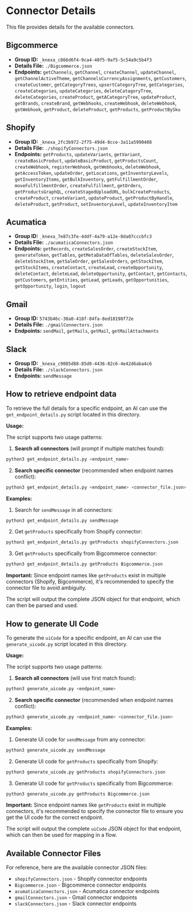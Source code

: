 # Connector Details

This file provides details for the available connectors.

## Bigcommerce

- **Group ID:** `_knexa_c866d6f4-9ca4-40f5-9af5-5c54a9c5b4f3`
- **Details File:** `./Bigcommerce.json`
- **Endpoints:** `getChannels`, `getChannel`, `createChannel`, `updateChannel`, `getChannelActiveTheme`, `getChannelsCurrencyAssignments`, `getCustomers`, `createCustomer`, `getCategoryTrees`, `upsertCategoryTree`, `getCategories`, `createCategories`, `updateCategories`, `deleteCatagoryTree`, `deleteCategories`, `createProduct`, `getACategoryTree`, `updateProduct`, `getBrands`, `createBrand`, `getWebhooks`, `createWebhook`, `deleteWebhook`, `getWebhook`, `getProduct`, `deleteProduct`, `getProducts`, `getProductBySku`

## Shopify

- **Group ID:** `_knexa_2fc3b972-2f75-49d4-8cce-3a11a5990408`
- **Details File:** `./shopifyConnectors.json`
- **Endpoints:** `getProducts`, `updateVariants`, `getVariant`, `createBasicProduct`, `updateBasicProduct`, `getProductsCount`, `createWebhook`, `registerWebhook`, `getWebhooks`, `deleteWebhook`, `getAccessToken`, `updateOrder`, `getLocations`, `getInventoryLevels`, `getInventoryItems`, `getBulkInventory`, `getFulfillmentOrder`, `moveFulfillmentOrder`, `createFulfillment`, `getOrders`, `getProductsGraphQL`, `createStagedUploadURL`, `bulkCreateProducts`, `createProduct`, `createVariant`, `updateProduct`, `getProductByHandle`, `deleteProduct`, `getProduct`, `setInventoryLevel`, `updateInventoryItem`

## Acumatica

- **Group ID:** `_knexa_7e87c3fe-4ddf-4a79-a12e-0da07cccbfc3`
- **Details File:** `./acumaticaConnectors.json`
- **Endpoints:** `getRecords`, `createSalesOrder`, `createStockItem`, `generateToken`, `getTables`, `getMetaDataOfTables`, `deleteSalesOrder`, `deleteStockItem`, `getSaleOrder`, `getSalesOrders`, `getStockItem`, `getStockItems`, `createContact`, `createLead`, `createOpportunity`, `deleteContact`, `deleteLead`, `deleteOpportunity`, `getContact`, `getContacts`, `getCustomers`, `getEntities`, `getLead`, `getLeads`, `getOpportunities`, `getOpportunity`, `login`, `logout`

## Gmail

- **Group ID:** `5743b46c-38a0-418f-84fa-8ed18198f72e`
- **Details File:** `./gmailConnectors.json`
- **Endpoints:** `sendMail`, `getMails`, `getMail`, `getMailAttachments`

## Slack

- **Group ID:** `_knexa_c9085d88-85d0-4436-82c6-4e42d6aba4c6`
- **Details File:** `./slackConnectors.json`
- **Endpoints:** `sendMessage`

## How to retrieve endpoint data

To retrieve the full details for a specific endpoint, an AI can use the `get_endpoint_details.py` script located in this directory.

**Usage:**

The script supports two usage patterns:

1. **Search all connectors** (will prompt if multiple matches found):
```bash
python3 get_endpoint_details.py <endpoint_name>
```

2. **Search specific connector** (recommended when endpoint names conflict):
```bash
python3 get_endpoint_details.py <endpoint_name> <connector_file.json>
```

**Examples:**

1. Search for `sendMessage` in all connectors:
```bash
python3 get_endpoint_details.py sendMessage
```

2. Get `getProducts` specifically from Shopify connector:
```bash
python3 get_endpoint_details.py getProducts shopifyConnectors.json
```

3. Get `getProducts` specifically from Bigcommerce connector:
```bash
python3 get_endpoint_details.py getProducts Bigcommerce.json
```

**Important:** Since endpoint names like `getProducts` exist in multiple connectors (Shopify, Bigcommerce), it's recommended to specify the connector file to avoid ambiguity.

The script will output the complete JSON object for that endpoint, which can then be parsed and used.

## How to generate UI Code

To generate the `uiCode` for a specific endpoint, an AI can use the `generate_uicode.py` script located in this directory.

**Usage:**

The script supports two usage patterns:

1. **Search all connectors** (will use first match found):
```bash
python3 generate_uicode.py <endpoint_name>
```

2. **Search specific connector** (recommended when endpoint names conflict):
```bash
python3 generate_uicode.py <endpoint_name> <connector_file.json>
```

**Examples:**

1. Generate UI code for `sendMessage` from any connector:
```bash
python3 generate_uicode.py sendMessage
```

2. Generate UI code for `getProducts` specifically from Shopify:
```bash
python3 generate_uicode.py getProducts shopifyConnectors.json
```

3. Generate UI code for `getProducts` specifically from Bigcommerce:
```bash
python3 generate_uicode.py getProducts Bigcommerce.json
```

**Important:** Since endpoint names like `getProducts` exist in multiple connectors, it's recommended to specify the connector file to ensure you get the UI code for the correct endpoint.

The script will output the complete `uiCode` JSON object for that endpoint, which can then be used for mapping in a flow.

## Available Connector Files

For reference, here are the available connector JSON files:
- `shopifyConnectors.json` - Shopify connector endpoints
- `Bigcommerce.json` - Bigcommerce connector endpoints  
- `acumaticaConnectors.json` - Acumatica connector endpoints
- `gmailConnectors.json` - Gmail connector endpoints
- `slackConnectors.json` - Slack connector endpoints
